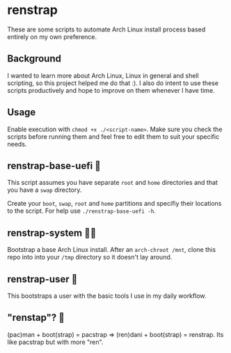 # renstrap
These are some scripts to automate Arch Linux install process based entirely on my own preference.

## Background
I wanted to learn more about Arch Linux, Linux in general and shell scripting, so this project helped me do that :).
I also do intent to use these scripts productively and hope to improve on them whenever I have time.

## Usage
Enable execution with `chmod +x ./<script-name>`. Make sure you check the scripts before running them and feel
free to edit them to suit your specific needs.

## renstrap-base-uefi 🤖
This script assumes you have separate `root` and `home` directories and that you have a `swap` directory.

Create your `boot`, `swap`, `root` and `home` partitions and specifiy their locations to the script. For help use `./renstrap-base-uefi -h`.

## renstrap-system 🧑‍🔬
Bootstrap a base Arch Linux install. After an `arch-chroot /mnt`, clone this repo into into your `/tmp` directory so it doesn't lay around.

## renstrap-user 🚀
This bootstraps a user with the basic tools I use in my daily workflow.

## "renstap"? 🤌
(pac)man + boot(strap) = pacstrap => (ren)dani + boot(strap) = renstrap. Its like pacstrap but with more "ren".

